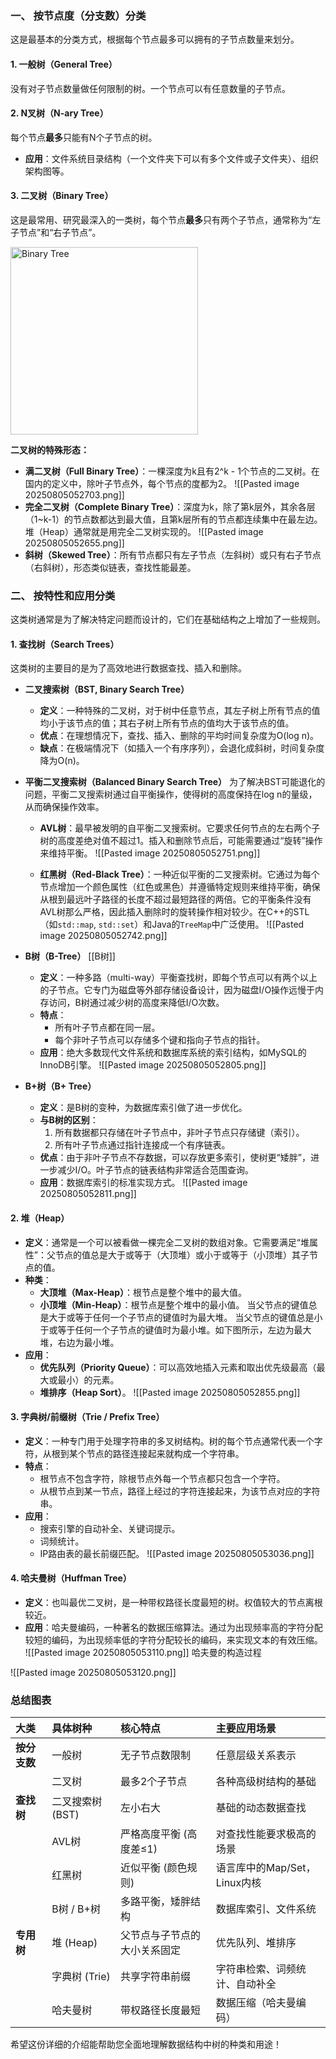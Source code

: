 
### 一、 按节点度（分支数）分类

这是最基本的分类方式，根据每个节点最多可以拥有的子节点数量来划分。

#### 1. 一般树（General Tree）
没有对子节点数量做任何限制的树。一个节点可以有任意数量的子节点。

#### 2. N叉树（N-ary Tree）
每个节点**最多**只能有N个子节点的树。
*   **应用**：文件系统目录结构（一个文件夹下可以有多个文件或子文件夹）、组织架构图等。

#### 3. 二叉树（Binary Tree）
这是最常用、研究最深入的一类树，每个节点**最多**只有两个子节点，通常称为“左子节点”和“右子节点”。

<img src="https://g.co/kgs/a79D7aU" alt="Binary Tree" width="300"/>

**二叉树的特殊形态：**

*   **满二叉树（Full Binary Tree）**：一棵深度为k且有2^k - 1个节点的二叉树。在国内的定义中，除叶子节点外，每个节点的度都为2。
![[Pasted image 20250805052703.png]]
*   **完全二叉树（Complete Binary Tree）**：深度为k，除了第k层外，其余各层（1~k-1）的节点数都达到最大值，且第k层所有的节点都连续集中在最左边。堆（Heap）通常就是用完全二叉树实现的。
![[Pasted image 20250805052655.png]]
*   **斜树（Skewed Tree）**：所有节点都只有左子节点（左斜树）或只有右子节点（右斜树），形态类似链表，查找性能最差。

### 二、 按特性和应用分类

这类树通常是为了解决特定问题而设计的，它们在基础结构之上增加了一些规则。

#### 1. 查找树（Search Trees）

这类树的主要目的是为了高效地进行数据查找、插入和删除。

*   **二叉搜索树（BST, Binary Search Tree）**
    *   **定义**：一种特殊的二叉树，对于树中任意节点，其左子树上所有节点的值均小于该节点的值；其右子树上所有节点的值均大于该节点的值。
    *   **优点**：在理想情况下，查找、插入、删除的平均时间复杂度为O(log n)。
    *   **缺点**：在极端情况下（如插入一个有序序列），会退化成斜树，时间复杂度降为O(n)。

*   **平衡二叉搜索树（Balanced Binary Search Tree）**
    为了解决BST可能退化的问题，平衡二叉搜索树通过自平衡操作，使得树的高度保持在log n的量级，从而确保操作效率。

    *   **AVL树**：最早被发明的自平衡二叉搜索树。它要求任何节点的左右两个子树的高度差绝对值不超过1。插入和删除节点后，可能需要通过“旋转”操作来维持平衡。
    ![[Pasted image 20250805052751.png]]
	
	*   **红黑树（Red-Black Tree）**：一种近似平衡的二叉搜索树。它通过为每个节点增加一个颜色属性（红色或黑色）并遵循特定规则来维持平衡，确保从根到最远叶子路径的长度不超过最短路径的两倍。它的平衡条件没有AVL树那么严格，因此插入删除时的旋转操作相对较少。在C++的STL（如`std::map`, `std::set`）和Java的`TreeMap`中广泛使用。
![[Pasted image 20250805052742.png]]

*   **B树（B-Tree）** [[B树]]
    *   **定义**：一种多路（multi-way）平衡查找树，即每个节点可以有两个以上的子节点。它专门为磁盘等外部存储设备设计，因为磁盘I/O操作远慢于内存访问，B树通过减少树的高度来降低I/O次数。
    *   **特点**：
        *   所有叶子节点都在同一层。
        *   每个非叶子节点可以存储多个键和指向子节点的指针。
    *   **应用**：绝大多数现代文件系统和数据库系统的索引结构，如MySQL的InnoDB引擎。
![[Pasted image 20250805052805.png]]
*   **B+树（B+ Tree）**
    *   **定义**：是B树的变种，为数据库索引做了进一步优化。
    *   **与B树的区别**：
        1.  所有数据都只存储在叶子节点中，非叶子节点只存储键（索引）。
        2.  所有叶子节点通过指针连接成一个有序链表。
    *   **优点**：由于非叶子节点不存数据，可以存放更多索引，使树更“矮胖”，进一步减少I/O。叶子节点的链表结构非常适合范围查询。
    *   **应用**：数据库索引的标准实现方式。
![[Pasted image 20250805052811.png]]
#### 2. 堆（Heap）

*   **定义**：通常是一个可以被看做一棵完全二叉树的数组对象。它需要满足“堆属性”：父节点的值总是大于或等于（大顶堆）或小于或等于（小顶堆）其子节点的值。
*   **种类**：
    *   **大顶堆（Max-Heap）**：根节点是整个堆中的最大值。
    *   **小顶堆（Min-Heap）**：根节点是整个堆中的最小值。
    当父节点的键值总是大于或等于任何一个子节点的键值时为最大堆。 当父节点的键值总是小于或等于任何一个子节点的键值时为最小堆。如下图所示，左边为最大堆，右边为最小堆。
*   **应用**：
    *   **优先队列（Priority Queue）**：可以高效地插入元素和取出优先级最高（最大或最小）的元素。
    *   **堆排序（Heap Sort）**。
![[Pasted image 20250805052855.png]]
#### 3. 字典树/前缀树（Trie / Prefix Tree）

*   **定义**：一种专门用于处理字符串的多叉树结构。树的每个节点通常代表一个字符，从根到某个节点的路径连接起来就构成一个字符串。
*   **特点**：
    *   根节点不包含字符，除根节点外每一个节点都只包含一个字符。
    *   从根节点到某一节点，路径上经过的字符连接起来，为该节点对应的字符串。
*   **应用**：
    *   搜索引擎的自动补全、关键词提示。
    *   词频统计。
    *   IP路由表的最长前缀匹配。
![[Pasted image 20250805053036.png]]
#### 4. 哈夫曼树（Huffman Tree）

*   **定义**：也叫最优二叉树，是一种带权路径长度最短的树。权值较大的节点离根较近。
*   **应用**：哈夫曼编码，一种著名的数据压缩算法。通过为出现频率高的字符分配较短的编码，为出现频率低的字符分配较长的编码，来实现文本的有效压缩。
![[Pasted image 20250805053110.png]]
哈夫曼的构造过程 

![[Pasted image 20250805053120.png]]


### 总结图表

| **大类** | **具体树种** | **核心特点** | **主要应用场景** |
| :--- | :--- | :--- | :--- |
| **按分支数** | 一般树 | 无子节点数限制 | 任意层级关系表示 |
| | 二叉树 | 最多2个子节点 | 各种高级树结构的基础 |
| **查找树** | 二叉搜索树 (BST) | 左小右大 | 基础的动态数据查找 |
| | AVL树 | 严格高度平衡 (高度差≤1) | 对查找性能要求极高的场景 |
| | 红黑树 | 近似平衡 (颜色规则) | 语言库中的Map/Set，Linux内核 |
| | B树 / B+树 | 多路平衡，矮胖结构 | 数据库索引、文件系统 |
| **专用树** | 堆 (Heap) | 父节点与子节点的大小关系固定 | 优先队列、堆排序 |
| | 字典树 (Trie) | 共享字符串前缀 | 字符串检索、词频统计、自动补全 |
| | 哈夫曼树 | 带权路径长度最短 | 数据压缩（哈夫曼编码） |

希望这份详细的介绍能帮助您全面地理解数据结构中树的种类和用途！